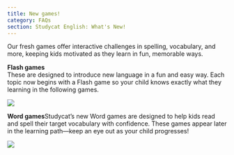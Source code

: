 ```yaml
---
title: New games!
category: FAQs
section: Studycat English: What's New!
---
```

Our fresh games offer interactive challenges in spelling, vocabulary, and more, keeping kids motivated as they learn in fun, memorable ways.  
  
**Flash games**  
These are designed to introduce new language in a fun and easy way. Each topic now begins with a Flash game so your child knows exactly what they learning in the following games.   
  
![](https://help.studycat.com/hc/article_attachments/40396888063769)  

**Word games**Studycat’s new Word games are designed to help kids read and spell their target vocabulary with confidence. These games appear later in the learning path—keep an eye out as your child progresses!  

![](https://help.studycat.com/hc/article_attachments/40706212454169)